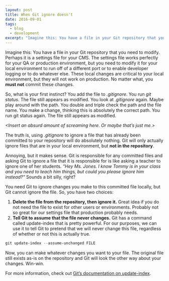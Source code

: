 ```yaml
---
layout: post
title: When Git ignore doesn't
date: 2016-09-01
tags:
  - blog
  - development
excerpt: "Imagine this: You have a file in your Git repository that you need to modify."
---
```


Imagine this: You have a file in your Git repository that you need to modify. Perhaps it is a settings file for your CMS. The settings file works perfectly for your QA or production environment, but you need to modify it for your local environment to run off of a different port or to enable developer logging or to do whatever else.  These local changes are critical to your local environment, but they will not work on production. No matter what, you __must not__ commit these changes.

So, what is your first instinct?  You add the file to _.gitignore_. You run _git status_.  The file still appears as modified. You look at _.gitignore_ again.  Maybe play around with the path.  You double and triple check the path and the file name. You make a change, thinking this is absolutely the correct path.  You run git status again. The file still appears as modified.

_&lt;Insert an absurd amount of screaming here.  Or maybe that’s just me.&gt;_

The truth is, using _.gitignore_ to ignore a file that has already been committed to your repository will do absolutely nothing.  Git will only actually ignore files that are in your local environment, but __not in the repository__.

Annoying, but it makes sense.  Git is responsible for any committed files and asking Git to ignore a file that it is responsible for is like asking a teacher to ignore one of her students.  _“Hey Ms. Jones.  I know Tommy is in your class and you need to teach him things, but could you please ignore him instead?”_ Sounds a bit silly, right?

You need Git to ignore changes you make to this committed file locally, but Git cannot ignore the file.  So, you have two choices:

1. __Delete the file from the repository, then ignore it.__  Great idea if you do not need the file to exist for other users or environments.  Probably not so great for our settings file that production probably needs.
2. __Tell Git to assume that the file never changes.__  Git has a command called update-index that is pretty powerful.  For our purposes, we can use it to tell Git to pretend that we will never change this file, regardless of whether or not this is actually true.

```powershell
git update-index --assume-unchanged FILE
```

Now, you can make whatever changes you want to your file.  The original file still exists as-is on the repository and Git will look the other way about your changes.  Win-win.

For more information, check out [Git’s documentation on update-index](https://git-scm.com/docs/git-update-index).
